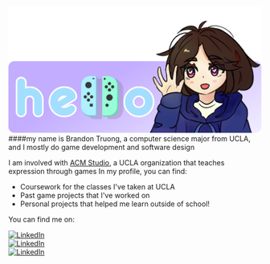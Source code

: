 <!---
This is my profile readme! Feel free to use it as a template or as a guide.
--->

![Hello by me](https://raw.githubusercontent.com/BrandTruong/brandtruong.github.io/master/images/Frame%202lowres.png)
####my name is Brandon Truong, a computer science major from UCLA, and I mostly do game development and software design

I am involved with [ACM Studio](https://acmstudio.carrd.co), a UCLA organization that teaches expression through games
In my profile, you can find:
* Coursework for the classes I've taken at UCLA
* Past game projects that I've worked on
* Personal projects that helped me learn outside of school!

You can find me on:
 
[<img alt="LinkedIn" src="https://img.shields.io/badge/LinkedIn-0077B5?style=for-the-badge&logo=linkedin&logoColor=white"/>](https://www.linkedin.com/in/brandtruong/) <br />
[<img alt="LinkedIn" src="https://img.shields.io/badge/LinkedIn-0077B5?style=for-the-badge&logo=linkedin&logoColor=white"/>](https://www.linkedin.com/in/brandtruong/) <br />
[<img alt="LinkedIn" src="https://img.shields.io/badge/LinkedIn-0077B5?style=for-the-badge&logo=linkedin&logoColor=white"/>](https://www.linkedin.com/in/brandtruong/) <br />
